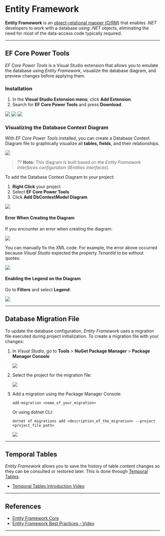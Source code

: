 # Entity Framework

**Entity Framework** is an [object-relational mapper (O/RM)](https://en.wikipedia.org/wiki/Object-relational_mapping) that enables *\.NET* developers to work with a database using *\.NET* objects, eliminating the need for most of the data-access code typically required.

---

## EF Core Power Tools

*EF Core Power Tools* is a Visual Studio extension that allows you to emulate the database using *Entity Framework*, visualize the database diagram, and preview changes before applying them.

### Installation

1. In the **Visual Studio Extension menu**, click **Add Extension**.
2. Search for **EF Core Power Tools** and press **Download**.

![](./resources/entity_framework/ef_core_power_tools.png)
![](./resources/entity_framework/ef_core_power_tools_installation.png)
![](./resources/entity_framework/ef_core_power_tools_installation_completed.png)

### Visualizing the Database Context Diagram

With *EF Core Power Tools* installed, you can create a Database Context Diagram file to graphically visualize all **tables, fields**, and their relationships.

![](./resources/entity_framework/ef_core_db_context_model_diagram.png)

> ?? **Note:** This diagram is built based on the *Entity Framework interfaces configuration* (*IEntities interfaces*).

To add the Database Context Diagram to your project:

1. **Right Click** your project
2. Select **EF Core Power Tools**
3. Click **Add DbContextModel Diagram**

![](./resources/entity_framework/ef_core_db_context_model_diagram_add.png)

#### Error When Creating the Diagram

If you encounter an error when creating the diagram:

![](./resources/entity_framework/ef_core_db_context_model_diagram_error.png)

You can manually fix the XML code. For example, the error above occurred because *Visual Studio* expected the property *TenantId* to be without quotes:

![](./resources/entity_framework/ef_core_db_context_model_diagram_error_fix.png)

#### Enabling the Legend on the Diagram

Go to **Filters** and select **Legend**:

![](./resources/entity_framework/ef_core_db_context_model_diagram_legend.png)

---

## Database Migration File

To update the database configuration, *Entity Framework* uses a migration file executed during project initialization. To create a migration file with your changes:

1. In *Visual Studio*, go to **Tools** > **NuGet Package Manager** > **Package Manager Console**

    ![](./resources/entity_framework/package_console_manager.png)

2. Select the project for the migration file:

    ![](./resources/entity_framework/package_console_manager_project.png)

3. Add a migration using the Package Manager Console:

    ```shell
    add-migration <name_of_your_migration>
    ```

    Or using dotnet CLI:

    ```shell
    dotnet ef migrations add <description_of_the_migration> --project <project_file_path>
    ```

    ![](./resources/entity_framework/add_migration_command.png)

---

## Temporal Tables

*Entity Framework* allows you to save the history of table content changes so they can be consulted or restored later. This is done through [Temporal Tables](https://learn.microsoft.com/en-us/ef/core/providers/sql-server/temporal-tables).

- [Temporal Tables Introduction Video](https://www.youtube.com/watch?v=i5kjiZ4tBnI)

---

## References

- [Entity Framework Core](https://docs.microsoft.com/en-us/ef/core/)
- [Entity Framework Best Practices - Video](https://www.youtube.com/watch?v=qkJ9keBmQWo)

---

